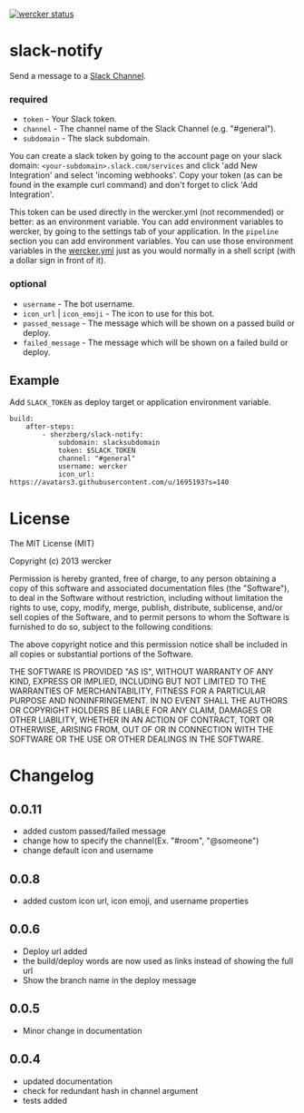 [![wercker status](https://app.wercker.com/status/6077bdbf04300a6412268672fa39e71b/m "wercker status")](https://app.wercker.com/project/bykey/6077bdbf04300a6412268672fa39e71b)

# slack-notify

Send a message to a [Slack Channel](https://slack.com/).

### required

* `token` - Your Slack token.
* `channel` - The channel name of the Slack Channel (e.g. "#general").
* `subdomain` - The slack subdomain.

You can create a slack token by going to the account page on your slack domain:
`<your-subdomain>.slack.com/services` and click 'add New Integration' and select
'incoming webhooks'. Copy your token (as can be found in the example curl
command) and don't forget to click 'Add Integration'.

This token can be used directly in the wercker.yml (not
recommended) or better: as an environment variable. You can add environment
variables to wercker, by going to the settings tab of your application.
In the `pipeline` section you can add environment variables. You can use
those environment variables in the [wercker.yml](http://devcenter.wercker.com/articles/werckeryml/)
just as you would normally in a shell script (with a dollar sign in front of it).

### optional

* `username` - The bot username.
* `icon_url` | `icon_emoji` - The icon to use for this bot.
* `passed_message` - The message which will be shown on a passed build or deploy.
* `failed_message` - The message which will be shown on a failed build or deploy.

Example
--------

Add `SLACK_TOKEN` as deploy target or application environment variable.


    build:
        after-steps:
            - sherzberg/slack-notify:
                subdomain: slacksubdomain
                token: $SLACK_TOKEN
                channel: "#general"
                username: wercker
                icon_url: https://avatars3.githubusercontent.com/u/1695193?s=140

# License

The MIT License (MIT)

Copyright (c) 2013 wercker

Permission is hereby granted, free of charge, to any person obtaining a copy of
this software and associated documentation files (the "Software"), to deal in
the Software without restriction, including without limitation the rights to
use, copy, modify, merge, publish, distribute, sublicense, and/or sell copies of
the Software, and to permit persons to whom the Software is furnished to do so,
subject to the following conditions:

The above copyright notice and this permission notice shall be included in all
copies or substantial portions of the Software.

THE SOFTWARE IS PROVIDED "AS IS", WITHOUT WARRANTY OF ANY KIND, EXPRESS OR
IMPLIED, INCLUDING BUT NOT LIMITED TO THE WARRANTIES OF MERCHANTABILITY, FITNESS
FOR A PARTICULAR PURPOSE AND NONINFRINGEMENT. IN NO EVENT SHALL THE AUTHORS OR
COPYRIGHT HOLDERS BE LIABLE FOR ANY CLAIM, DAMAGES OR OTHER LIABILITY, WHETHER
IN AN ACTION OF CONTRACT, TORT OR OTHERWISE, ARISING FROM, OUT OF OR IN
CONNECTION WITH THE SOFTWARE OR THE USE OR OTHER DEALINGS IN THE SOFTWARE.

# Changelog

## 0.0.11
- added custom passed/failed message
- change how to specify the channel(Ex. "#room", "@someone")
- change default icon and username

## 0.0.8
- added custom icon url, icon emoji, and username properties

## 0.0.6
- Deploy url added
- the build/deploy words are now used as links instead of showing the full
url
- Show the branch name in the deploy message

## 0.0.5
- Minor change in documentation

## 0.0.4
- updated documentation
- check for redundant hash in channel argument
- tests added
